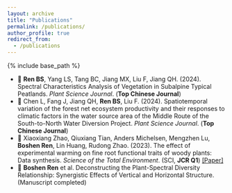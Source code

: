 ```yaml
---
layout: archive
title: "Publications"
permalink: /publications/
author_profile: true
redirect_from:
  - /publications
---
```


{% include base_path %}




- 📄 **Ren BS**, Yang LS, Tang BC, Jiang MX, Liu F, Jiang QH. (2024). Spectral Characteristics Analysis of Vegetation in Subalpine Typical Peatlands. *Plant Science Journal*. (**Top Chinese Journal**)
- 📄 Chen L, Fang J, Jiang QH, **Ren BS**, Liu F. (2024). Spatiotemporal variation of the forest net ecosystem productivity and their responses to climatic factors in the water source area of the Middle Route of the South-to-North Water Diversion Project. *Plant Science Journal*. (**Top Chinese Journal**)
- 📄 Xiaoxiang Zhao, Qiuxiang Tian, Anders Michelsen, Mengzhen Lu, **Boshen Ren**, Lin Huang, Rudong Zhao. (2023). The effect of experimental warming on fine root functional traits of woody plants: Data synthesis. *Science of the Total Environment*. (SCI, **JCR Q1**) [[Paper]](https://doi.org/10.1016/j.scitotenv.2023.165003)
- 📄 **Boshen Ren** et al. Deconstructing the Plant-Spectral Diversity Relationship: Synergistic Effects of Vertical and Horizontal Structure. (Manuscript completed)
